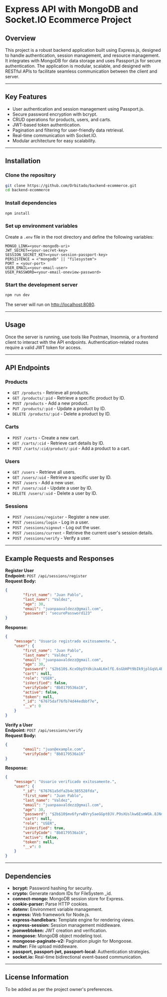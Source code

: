 # Express API with MongoDB and Socket.IO Ecommerce Project

## Overview

This project is a robust backend application built using Express.js, designed to handle authentication, session management, and resource management. It integrates with MongoDB for data storage and uses Passport.js for secure authentication. The application is modular, scalable, and designed with RESTful APIs to facilitate seamless communication between the client and server.

---

## Key Features

- User authentication and session management using Passport.js.
- Secure password encryption with bcrypt.
- CRUD operations for products, users, and carts.
- JWT-based token authentication.
- Pagination and filtering for user-friendly data retrieval.
- Real-time communication with Socket.IO.
- Modular architecture for easy scalability.

---

## Installation

### Clone the repository

```bash
git clone https://github.com/Orbitado/backend-ecommerce.git
cd backend-ecommerce
```

### Install dependencies

```bash
npm install
```

### Set up environment variables

Create a `.env` file in the root directory and define the following variables:

```env
MONGO_LINK=<your-mongodb-uri>
JWT_SECRET=<your-secret-key>
SESSION_SECRET_KEY=<your-session-passport-key>
PERSISTENCE = <"mongodb" || "filesystem">
PORT = <your-port>
USER_EMAIL=<your-email-user>
USER_PASSWORD=<your-email-oneview-password>
```

### Start the development server

```bash
npm run dev
```

The server will run on [http://localhost:8080](http://localhost:8080).

---

## Usage

Once the server is running, use tools like Postman, Insomnia, or a frontend client to interact with the API endpoints. Authentication-related routes require a valid JWT token for access.

---

## API Endpoints

### **Products**

- `GET /products` - Retrieve all products.
- `GET /products/:pid` - Retrieve a specific product by ID.
- `POST /products` - Add a new product.
- `PUT /products/:pid` - Update a product by ID.
- `DELETE /products/:pid` - Delete a product by ID.

### **Carts**

- `POST /carts` - Create a new cart.
- `GET /carts/:cid` - Retrieve cart details by ID.
- `POST /carts/:cid/product/:pid` - Add a product to a cart.

### **Users**

- `GET /users` - Retrieve all users.
- `GET /users/:uid` - Retrieve a specific user by ID.
- `POST /users` - Add a new user.
- `PUT /users/:uid` - Update a user by ID.
- `DELETE /users/:uid` - Delete a user by ID.

### **Sessions**

- `POST /sessions/register` - Register a new user.
- `POST /sessions/login` - Log in a user.
- `POST /sessions/signout` - Log out the user.
- `POST /sessions/current` - Retrieve the current user's session details.
- `POST /sessions/verify` - Verify a user.

---

## Example Requests and Responses

**Register User**  
**Endpoint:** `POST /api/sessions/register`  
**Request Body:**

```json
{
        "first_name": "Juan Pablo",
        "last_name": "Valdez",
        "age": 30,
        "email": "juanpaavaldezz@gmail.com",
        "password": "securePassword123"
}
```

**Response:**

```json
{
    "message": "Usuario registrado exitosamente.",
    "user": {
        "first_name": "Juan Pablo",
        "last_name": "Valdez",
        "email": "juanpaavaldezz@gmail.com",
        "age": 30,
        "password": "$2b$10$.KcxObp5YdkikaALKmlfE.6sGbHPt9bIk9jplGqVL4BD48UuCUBlG",
        "cart": null,
        "role": "USER",
        "isVerified": false,
        "verifyCode": "8b8179536a16",
        "active": false,
        "token": null,
        "_id": "67675daf76fb74d44edbbf7e",
        "__v": 0
    }
}
```

**Verify a User**  
**Endpoint:** `POST /api/sessions/verify`  
**Request Body:**

```json
{
        "email": "juan@example.com",
        "verifyCode": "8b8179536a16"
}
```

**Response:**

```json
{
    "message": "Usuario verificado exitosamente.",
    "user": {
        "_id": "676761a5dfa2b4c385528fda",
        "first_name": "Juan Pablo",
        "last_name": "Valdez",
        "email": "juanpaavaldezz@gmail.com",
        "age": 30,
        "password": "$2b$10$mv6fyrwBVry5aeGGpt0JV.P9sXUslkw6EsmWGk.8JNd3wAU6NiepG",
        "cart": null,
        "role": "USER",
        "isVerified": true,
        "verifyCode": "8b8179536a16",
        "active": false,
        "token": null,
        "__v": 0
    }
}
```

---

## Dependencies

- **bcrypt:** Password hashing for security.
- **crypto:** Generate random IDs for FileSystem _id.
- **connect-mongo:** MongoDB session store for Express.
- **cookie-parser:** Parse HTTP cookies.
- **dotenv:** Environment variable management.
- **express:** Web framework for Node.js.
- **express-handlebars:** Template engine for rendering views.
- **express-session:** Session management middleware.
- **jsonwebtoken:** JWT creation and verification.
- **mongoose:** MongoDB object modeling tool.
- **mongoose-paginate-v2:** Pagination plugin for Mongoose.
- **multer:** File upload middleware.
- **passport, passport-jwt, passport-local:** Authentication strategies.
- **socket.io:** Real-time bidirectional event-based communication.

---

## License Information

To be added as per the project owner's preferences.
